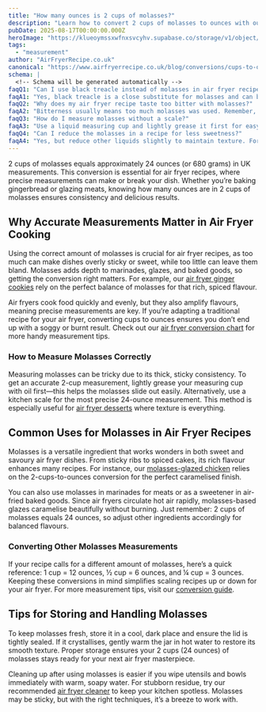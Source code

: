 ```yaml
---
title: "How many ounces is 2 cups of molasses?"
description: "Learn how to convert 2 cups of molasses to ounces with our simple UK guide. Perfect for air fryer recipes and precise baking measurements!"
pubDate: 2025-08-17T00:00:00.000Z
heroImage: "https://klueoymssxwfnxsvcyhv.supabase.co/storage/v1/object/public/Shmucket/how-many-ounces-is-2-cups-of-molasses.webp"
tags:
  - "measurement"
author: "AirFryerRecipe.co.uk"
canonical: "https://www.airfryerrecipe.co.uk/blog/conversions/cups-to-ounces/how-many-ounces-is-2-cups-of-molasses"
schema: |
  <!-- Schema will be generated automatically -->
faqQ1: "Can I use black treacle instead of molasses in air fryer recipes?"
faqA1: "Yes, black treacle is a close substitute for molasses and can be used in a 1:1 ratio. Both have a rich, bittersweet flavour, though treacle is slightly lighter. Adjust other sweeteners if needed, as treacle can be less intense."
faqQ2: "Why does my air fryer recipe taste too bitter with molasses?"
faqA2: "Bitterness usually means too much molasses was used. Remember, 2 cups equal 24 ounces—exceeding this can overpower other flavours. Balance it with spices or a touch of honey to mellow the taste."
faqQ3: "How do I measure molasses without a scale?"
faqA3: "Use a liquid measuring cup and lightly grease it first for easy pouring. For 2 cups (24 ounces), fill to the 16-ounce mark twice, scraping the cup clean each time to ensure accuracy."
faqQ4: "Can I reduce the molasses in a recipe for less sweetness?"
faqA4: "Yes, but reduce other liquids slightly to maintain texture. For example, if using 1 cup (12 ounces) instead of 2, add a tablespoon less water or oil. The air fryer’s heat will still caramelise it nicely."
---
```

<p>2 cups of molasses equals approximately 24 ounces (or 680 grams) in UK measurements. This conversion is essential for air fryer recipes, where precise measurements can make or break your dish. Whether you’re baking gingerbread or glazing meats, knowing how many ounces are in 2 cups of molasses ensures consistency and delicious results.</p>  

<h2>Why Accurate Measurements Matter in Air Fryer Cooking</h2>  
<p>Using the correct amount of molasses is crucial for air fryer recipes, as too much can make dishes overly sticky or sweet, while too little can leave them bland. Molasses adds depth to marinades, glazes, and baked goods, so getting the conversion right matters. For example, our <a href=https://www.airfryerrecipe.co.uk/recipes>air fryer ginger cookies</a> rely on the perfect balance of molasses for that rich, spiced flavour.</p>  

<p>Air fryers cook food quickly and evenly, but they also amplify flavours, meaning precise measurements are key. If you’re adapting a traditional recipe for your air fryer, converting cups to ounces ensures you don’t end up with a soggy or burnt result. Check out our <a href=https://www.airfryerrecipe.co.uk/air-fryer-conversion-chart>air fryer conversion chart</a> for more handy measurement tips.</p>  

<h3>How to Measure Molasses Correctly</h3>  
<p>Measuring molasses can be tricky due to its thick, sticky consistency. To get an accurate 2-cup measurement, lightly grease your measuring cup with oil first—this helps the molasses slide out easily. Alternatively, use a kitchen scale for the most precise 24-ounce measurement. This method is especially useful for <a href=https://www.airfryerrecipe.co.uk/recipe-category/dessert>air fryer desserts</a> where texture is everything.</p>  

<h2>Common Uses for Molasses in Air Fryer Recipes</h2>  
<p>Molasses is a versatile ingredient that works wonders in both sweet and savoury air fryer dishes. From sticky ribs to spiced cakes, its rich flavour enhances many recipes. For instance, our <a href=https://www.airfryerrecipe.co.uk/recipe-category/chicken>molasses-glazed chicken</a> relies on the 2-cups-to-ounces conversion for the perfect caramelised finish.</p>  

<p>You can also use molasses in marinades for meats or as a sweetener in air-fried baked goods. Since air fryers circulate hot air rapidly, molasses-based glazes caramelise beautifully without burning. Just remember: 2 cups of molasses equals 24 ounces, so adjust other ingredients accordingly for balanced flavours.</p>  

<h3>Converting Other Molasses Measurements</h3>  
<p>If your recipe calls for a different amount of molasses, here’s a quick reference: 1 cup = 12 ounces, ½ cup = 6 ounces, and ¼ cup = 3 ounces. Keeping these conversions in mind simplifies scaling recipes up or down for your air fryer. For more measurement tips, visit our <a href=https://www.airfryerrecipe.co.uk/air-fryer-conversion-chart>conversion guide</a>.</p>  

<h2>Tips for Storing and Handling Molasses</h2>  
<p>To keep molasses fresh, store it in a cool, dark place and ensure the lid is tightly sealed. If it crystallises, gently warm the jar in hot water to restore its smooth texture. Proper storage ensures your 2 cups (24 ounces) of molasses stays ready for your next air fryer masterpiece.</p>  

<p>Cleaning up after using molasses is easier if you wipe utensils and bowls immediately with warm, soapy water. For stubborn residue, try our recommended <a href=https://www.airfryerrecipe.co.uk/air-fryer-cleaner>air fryer cleaner</a> to keep your kitchen spotless. Molasses may be sticky, but with the right techniques, it’s a breeze to work with.</p>

